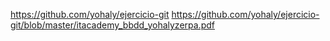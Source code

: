 https://github.com/yohaly/ejercicio-git
https://github.com/yohaly/ejercicio-git/blob/master/itacademy_bbdd_yohalyzerpa.pdf